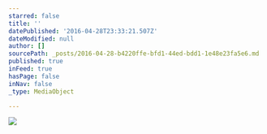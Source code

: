 ```yaml
---
starred: false
title: ''
datePublished: '2016-04-28T23:33:21.507Z'
dateModified: null
author: []
sourcePath: _posts/2016-04-28-b4220ffe-bfd1-44ed-bdd1-1e48e23fa5e6.md
published: true
inFeed: true
hasPage: false
inNav: false
_type: MediaObject

---
```

![](https://the-grid-user-content.s3-us-west-2.amazonaws.com/db898ab2-6a9f-46ef-914a-4e1b702d1f72.jpg)